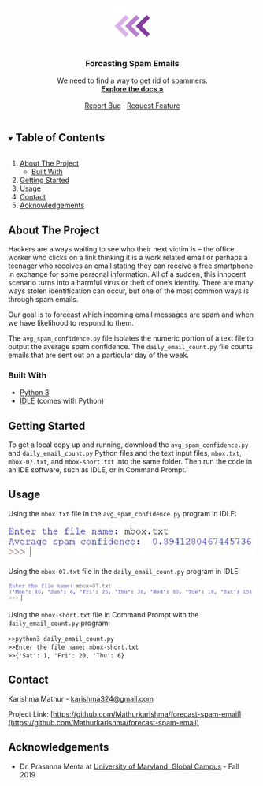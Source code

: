 <!-- PROJECT LOGO -->
<p align="center">
    <img src="images/logo.png" alt="Logo" width="80" height="80">
  </a>

  <h3 align="center">Forcasting Spam Emails</h3>

  <p align="center">
    We need to find a way to get rid of spammers.
    <br />
    <a href="https://github.com/Mathurkarishma/forecast-spam-email"><strong>Explore the docs »</strong></a>
    <br />
    <br />
    <a href="https://github.com/Mathurkarishma/forecast-spam-email/issues">Report Bug</a>
    ·
    <a href="https://github.com/Mathurkarishma/forecast-spam-email/issues">Request Feature</a>
  </p>
</p>



<!-- TABLE OF CONTENTS -->
<details open="open">
  <summary><h2 style="display: inline-block">Table of Contents</h2></summary>
  <ol>
    <li>
      <a href="#about-the-project">About The Project</a>
      <ul>
        <li><a href="#built-with">Built With</a></li>
      </ul>
    </li>
    <li>
      <a href="#getting-started">Getting Started</a>
    </li>
    <li><a href="#usage">Usage</a></li>
    <li><a href="#contact">Contact</a></li>
    <li><a href="#acknowledgements">Acknowledgements</a></li>
  </ol>
</details>



<!-- ABOUT THE PROJECT -->
## About The Project

Hackers are always waiting to see who their next victim is – the office worker who clicks on a link thinking it is a work related email or perhaps a teenager who receives an email stating they can receive a free smartphone in exchange for some personal information.  All of a sudden, this innocent scenario turns into a harmful virus or theft of one’s identity.  There are many ways stolen identification can occur, but one of the most common ways is through spam emails.

Our goal is to forecast which incoming email messages are spam and when we have likelihood to respond to them.

The `avg_spam_confidence.py` file isolates the numeric portion of a text file to output the average spam confidence.  The `daily_email_count.py` file counts emails that are sent out on a particular day of the week.

### Built With

* [Python 3](https://www.python.org/downloads/)
* [IDLE](https://docs.python.org/3/library/idle.html) (comes with Python)



<!-- GETTING STARTED -->
## Getting Started

To get a local copy up and running, download the `avg_spam_confidence.py` and `daily_email_count.py` Python files and the text input files, `mbox.txt`, `mbox-07.txt`, and `mbox-short.txt` into the same folder. Then run the code in an IDE software, such as IDLE, or in Command Prompt.

<!-- USAGE EXAMPLES -->
## Usage

Using the `mbox.txt` file in the `avg_spam_confidence.py` program in IDLE:

<img src="images/spam_confidence.JPG" alt="spam_confidence">

Using the `mbox-07.txt` file in the `daily_email_count.py` program in IDLE:

<img src="images/email_count.JPG" alt="email_count">

Using the `mbox-short.txt` file in Command Prompt with the `daily_email_count.py` program:

`>>python3 daily_email_count.py` <br />
`>>Enter the file name: mbox-short.txt` <br />
`>>{'Sat': 1, 'Fri': 20, 'Thu': 6}`

<!-- CONTACT -->
## Contact

Karishma Mathur - karishma324@gmail.com

Project Link: [https://github.com/Mathurkarishma/forecast-spam-email](https://github.com/Mathurkarishma/forecast-spam-email)



<!-- ACKNOWLEDGEMENTS -->
## Acknowledgements

* Dr. Prasanna Menta at [University of Maryland, Global Campus](https://www.umgc.edu/) - Fall 2019





<!-- MARKDOWN LINKS & IMAGES -->
<!-- https://www.markdownguide.org/basic-syntax/#reference-style-links -->
[contributors-shield]: https://img.shields.io/github/contributors/github_username/repo.svg?style=for-the-badge
[contributors-url]: https://github.com/github_username/repo/graphs/contributors
[forks-shield]: https://img.shields.io/github/forks/github_username/repo.svg?style=for-the-badge
[forks-url]: https://github.com/github_username/repo/network/members
[stars-shield]: https://img.shields.io/github/stars/github_username/repo.svg?style=for-the-badge
[stars-url]: https://github.com/github_username/repo/stargazers
[issues-shield]: https://img.shields.io/github/issues/github_username/repo.svg?style=for-the-badge
[issues-url]: https://github.com/github_username/repo/issues
[license-shield]: https://img.shields.io/github/license/github_username/repo.svg?style=for-the-badge
[license-url]: https://github.com/github_username/repo/blob/master/LICENSE.txt
[linkedin-shield]: https://img.shields.io/badge/-LinkedIn-black.svg?style=for-the-badge&logo=linkedin&colorB=555
[linkedin-url]: https://linkedin.com/in/github_username
